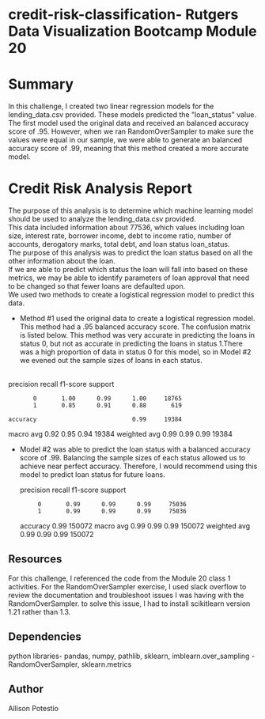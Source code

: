 # credit-risk-classification- Rutgers Data Visualization Bootcamp Module 20
# Summary 
In this challenge, I created two linear regression models for the lending_data.csv provided. These models predicted the "loan_status" value. 
The first model used the original data and received an balanced accuracy  score of .95. However, when we ran RandomOverSampler to make sure the values were equal in our sample, we were able to generate an balanced accuracy score of .99, meaning that this method created a more accurate model. 
# Credit Risk Analysis Report
The purpose of this analysis is to determine which machine learning model should be used to analyze the lending_data.csv provided. <br>
This data included information about 77536, which values including loan size,	interest rate,	borrower income,	debt to income ratio,	number of accounts,	derogatory marks,	total debt,	and loan status loan_status. <br> 
The purpose of this analysis was to predict the loan status based on all the other information about the loan. <br>
If we are able to predict which status the loan will fall into based on these metrics, we may be able to identify parameters of loan approval that need to be changed so that fewer loans are defaulted upon. <br>
We used two methods to create a logistical regression model to predict this data. 


* Method #1 used the original data to create a logistical regression model. This method had a .95 balanced accuracy score. The confusion matrix is listed below. This method was very accurate in predicting the loans in status 0, but not as accurate in predicting the loans in status 1.There was a high proportion of data in status 0 for this model, so in Model #2 we evened out the sample sizes of loans in each status.


<br> precision    recall  f1-score   support

           0       1.00      0.99      1.00     18765
           1       0.85      0.91      0.88       619

    accuracy                           0.99     19384
   macro avg       0.92      0.95      0.94     19384
weighted avg       0.99      0.99      0.99     19384
<br>


* Model #2 was able to predict the loan status with a balanced accuracy score of .99. Balancing the sample sizes of each status allowed us to achieve near perfect accuracy. Therefore, I would recommend using this model to predict loan status for future loans.

    precision    recall  f1-score   support

           0       0.99      0.99      0.99     75036
           1       0.99      0.99      0.99     75036

    accuracy                           0.99    150072
   macro avg       0.99      0.99      0.99    150072
weighted avg       0.99      0.99      0.99    150072
## Resources
  For this challenge, I referenced the code from the Module 20 class 1 activities. For the RandomOverSampler exercise, I used slack overflow to review the documentation and troubleshoot issues I was having with the RandomOverSampler. to solve this issue, I had to install scikitlearn version 1.21 rather than 1.3.
## Dependencies
python libraries- pandas, numpy, pathlib, sklearn, imblearn.over_sampling - RandomOverSampler, sklearn.metrics
## Author
Allison Potestio
